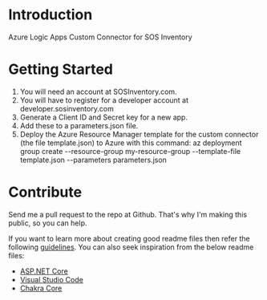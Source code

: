 # Introduction 
Azure Logic Apps Custom Connector for SOS Inventory

# Getting Started

1.	You will need an account at SOSInventory.com.  
2.  You will have to register for a developer account at developer.sosinventory.com
3.  Generate a Client ID and Secret key for a new app.
4.  Add these to a parameters.json file.
5.  Deploy the Azure Resource Manager template for the custom connector (the file template.json) to Azure with this command:
    az deployment group create  --resource-group my-resource-group --template-file template.json --parameters parameters.json


# Contribute
Send me a pull request to the repo at Github.  That's why I'm making this public, so you can help.

If you want to learn more about creating good readme files then refer the following [guidelines](https://docs.microsoft.com/en-us/azure/devops/repos/git/create-a-readme?view=azure-devops). You can also seek inspiration from the below readme files:
- [ASP.NET Core](https://github.com/aspnet/Home)
- [Visual Studio Code](https://github.com/Microsoft/vscode)
- [Chakra Core](https://github.com/Microsoft/ChakraCore)